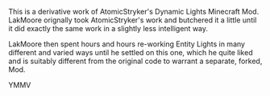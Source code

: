 This is a derivative work of AtomicStryker's Dynamic Lights Minecraft Mod.  LakMoore orignally took AtomicStryker's work and butchered it a little until it did exactly the same work in a slightly less intelligent way.

LakMoore then spent hours and hours re-working Entity Lights in many different and varied ways until he settled on this one, which he quite liked and is suitably different from the original code to warrant a separate, forked, Mod.

YMMV
